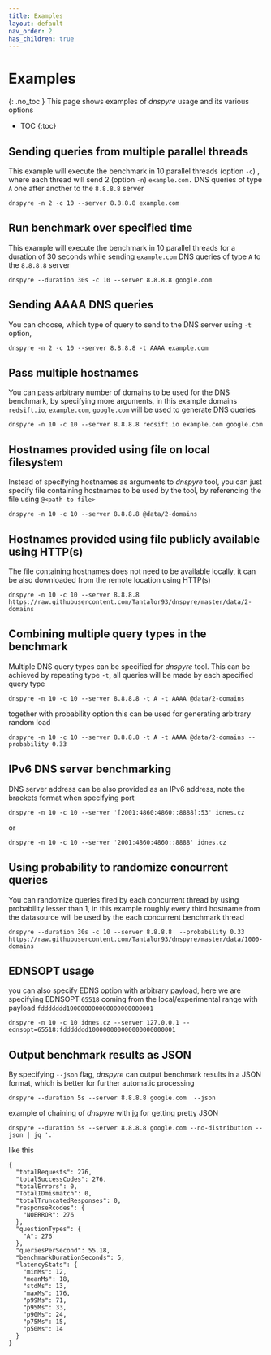 ```yaml
---
title: Examples
layout: default
nav_order: 2
has_children: true
---
```


# Examples
{: .no_toc }
This page shows examples of *dnspyre* usage and its various options

* TOC
{:toc}


## Sending queries from multiple parallel threads
This example will execute the benchmark in 10 parallel threads (option `-c`) , where each thread will
send 2 (option `-n`) `example.com.` DNS queries of type `A` one after another to the `8.8.8.8` server
```
dnspyre -n 2 -c 10 --server 8.8.8.8 example.com
```

## Run benchmark over specified time
This example will execute the benchmark in 10 parallel threads for a duration of 30 seconds while sending `example.com` DNS queries of type `A`
to the `8.8.8.8` server
```
dnspyre --duration 30s -c 10 --server 8.8.8.8 google.com
```

## Sending AAAA DNS queries
You can choose, which type of query to send to the DNS server using `-t` option, 
```
dnspyre -n 2 -c 10 --server 8.8.8.8 -t AAAA example.com
```

## Pass multiple hostnames
You can pass arbitrary number of domains to be used for the DNS benchmark, by specifying more arguments, in this example domains
`redsift.io`, `example.com`, `google.com` will be used to generate DNS queries
```
dnspyre -n 10 -c 10 --server 8.8.8.8 redsift.io example.com google.com
```

## Hostnames provided using file on local filesystem
Instead of specifying hostnames as arguments to *dnspyre* tool, you can just specify file containing hostnames to be used by the tool,
by referencing the file using `@<path-to-file>`
```
dnspyre -n 10 -c 10 --server 8.8.8.8 @data/2-domains
```

## Hostnames provided using file publicly available using HTTP(s) 
The file containing hostnames does not need to be available locally, it can be also downloaded from the remote location using HTTP(s)
```
dnspyre -n 10 -c 10 --server 8.8.8.8 https://raw.githubusercontent.com/Tantalor93/dnspyre/master/data/2-domains
```

## Combining multiple query types in the benchmark
Multiple DNS query types can be specified for *dnspyre* tool. 
This can be achieved by repeating type `-t`, all queries will be made by each specified query type
```
dnspyre -n 10 -c 10 --server 8.8.8.8 -t A -t AAAA @data/2-domains
```
together with probability option this can be used for generating arbitrary random load
```
dnspyre -n 10 -c 10 --server 8.8.8.8 -t A -t AAAA @data/2-domains --probability 0.33
```

## IPv6 DNS server benchmarking
DNS server address can be also provided as an IPv6 address, note the brackets format when specifying port
```
dnspyre -n 10 -c 10 --server '[2001:4860:4860::8888]:53' idnes.cz
```

or 

```
dnspyre -n 10 -c 10 --server '2001:4860:4860::8888' idnes.cz
```

## Using probability to randomize concurrent queries
You can randomize queries fired by each concurrent thread by using probability lesser than 1, in this example
roughly every third hostname from the datasource will be used by the each concurrent benchmark thread
```
dnspyre --duration 30s -c 10 --server 8.8.8.8  --probability 0.33  https://raw.githubusercontent.com/Tantalor93/dnspyre/master/data/1000-domains
```

## EDNSOPT usage
you can also specify EDNS option with arbitrary payload, here we are specifying EDNSOPT `65518`
coming from the local/experimental range with payload `fddddddd100000000000000000000001`
```
dnspyre -n 10 -c 10 idnes.cz --server 127.0.0.1 --ednsopt=65518:fddddddd100000000000000000000001
```

## Output benchmark results as JSON
By specifying `--json` flag, *dnspyre* can output benchmark results in a JSON format, which is better for further automatic processing
```
dnspyre --duration 5s --server 8.8.8.8 google.com  --json
```

example of chaining of *dnspyre* with [jq](https://stedolan.github.io/jq/) for getting pretty JSON
```
dnspyre --duration 5s --server 8.8.8.8 google.com --no-distribution --json | jq '.'
```
like this
```
{
  "totalRequests": 276,
  "totalSuccessCodes": 276,
  "totalErrors": 0,
  "TotalIDmismatch": 0,
  "totalTruncatedResponses": 0,
  "responseRcodes": {
    "NOERROR": 276
  },
  "questionTypes": {
    "A": 276
  },
  "queriesPerSecond": 55.18,
  "benchmarkDurationSeconds": 5,
  "latencyStats": {
    "minMs": 12,
    "meanMs": 18,
    "stdMs": 13,
    "maxMs": 176,
    "p99Ms": 71,
    "p95Ms": 33,
    "p90Ms": 24,
    "p75Ms": 15,
    "p50Ms": 14
  }
}
```
